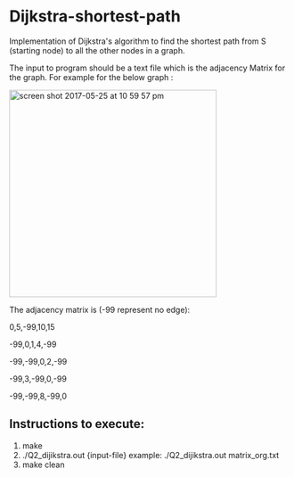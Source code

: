 # Dijkstra-shortest-path
Implementation of Dijkstra's algorithm to find the shortest path from S (starting node) to all the other nodes in a graph. 

The input to program should be a text file which is the adjacency Matrix for the graph.
For example for the below graph : 

<img width="372" alt="screen shot 2017-05-25 at 10 59 57 pm" src="https://cloud.githubusercontent.com/assets/23372809/26478960/f9ebd3ce-419d-11e7-9678-58e05c9d40d6.png">

The adjacency matrix is (-99 represent no edge):

0,5,-99,10,15

-99,0,1,4,-99

-99,-99,0,2,-99

-99,3,-99,0,-99

-99,-99,8,-99,0




## Instructions to execute:
1. make
2. ./Q2_dijikstra.out {input-file}
  example: ./Q2_dijikstra.out matrix_org.txt
3. make clean
